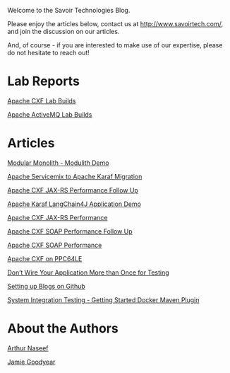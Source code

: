 Welcome to the Savoir Technologies Blog.

Please enjoy the articles below, contact us at
<http://www.savoirtech.com/>, and join the discussion on our articles.

And, of course - if you are interested to make use of our expertise,
please do not hesitate to reach out\!

# Lab Reports

[Apache CXF Lab Builds](https://github.com/savoirtech/apache-cxf-report)

[Apache ActiveMQ Lab Builds](https://github.com/savoirtech/apache-activemq-report)

# Articles

[Modular Monolith - Modulith Demo](https://github.com/savoirtech/modulith-demo)

[Apache Servicemix to Apache Karaf Migration](https://github.com/savoirtech/apache-servicemix-to-apache-karaf-migration)

[Apache CXF JAX-RS Performance Follow Up](https://github.com/savoirtech/apache-cxf-jax-rs-performance-followup)

[Apache Karaf LangChain4J Application Demo](https://github.com/savoirtech/apache-karaf-langchain4j-demo)

[Apache CXF JAX-RS Performance](https://github.com/savoirtech/apache-cxf-jax-rs-performance)

[Apache CXF SOAP Performance Follow Up](https://github.com/savoirtech/apache-cxf-soap-performance-followup)

[Apache CXF SOAP Performance](https://github.com/savoirtech/apache-cxf-soap-performance)

[Apache CXF on PPC64LE](https://github.com/savoirtech/apache-cxf-ppc64le)

[Don’t Wire Your Application More than Once for
Testing](https://github.com/savoirtech/black-box-system-test)

[Setting up Blogs on Github](https://github.com/savoirtech/github-blog)

[System Integration Testing - Getting Started Docker Maven Plugin](https://github.com/savoirtech/black-box-system-test-dmp)

# About the Authors

[Arthur Naseef](authors/ArthurNaseef.md)

[Jamie Goodyear](authors/JamieGoodyear.md)
